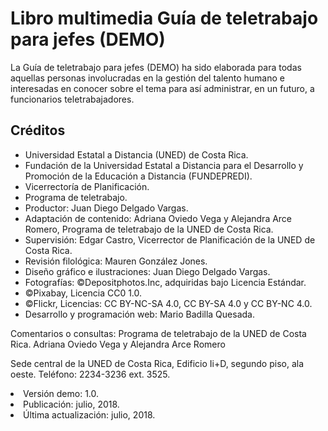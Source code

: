 # Libro multimedia Guía de teletrabajo para jefes (DEMO)
La Guía de teletrabajo para jefes (DEMO) ha sido elaborada para todas aquellas personas involucradas en la
gestión del talento humano e interesadas en conocer sobre el tema para así administrar, en un futuro,
a funcionarios teletrabajadores.

## Créditos
* Universidad Estatal a Distancia (UNED) de Costa Rica.
* Fundación de la Universidad Estatal a Distancia para el Desarrollo y Promoción de la Educación a Distancia (FUNDEPREDI).
* Vicerrectoría de Planificación.
* Programa de teletrabajo.
* Productor: Juan Diego Delgado Vargas.
* Adaptación de contenido: Adriana Oviedo Vega y Alejandra Arce Romero, Programa de teletrabajo de la UNED de Costa Rica.
* Supervisión: Edgar Castro, Vicerrector de Planificación de la UNED de Costa Rica.
* Revisión filológica: Mauren González Jones.
* Diseño gráfico e ilustraciones: Juan Diego Delgado Vargas.
* Fotografías: ©Depositphotos.Inc, adquiridas bajo Licencia Estándar.
* ©Pixabay, Licencia CC0 1.0.
* ©Flickr, Licencias: CC BY-NC-SA 4.0, CC BY-SA 4.0 y CC BY-NC 4.0.
* Desarrollo y programación web: Mario Badilla Quesada.

Comentarios o consultas:
Programa de teletrabajo de la UNED de Costa Rica.
Adriana Oviedo Vega y Alejandra Arce Romero

Sede central de la UNED de Costa Rica, Edificio Ii+D, segundo piso, ala oeste.
Teléfono: 2234-3236 ext. 3525.

<li>Versión demo: 1.0.</li>
<li>Publicación: julio, 2018.</li>
<li>Última actualización: julio, 2018.</li>
